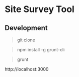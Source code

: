 # Site Survey Tool 

## Development 

> git clone

> npm install -g grunt-cli

> grunt

http://localhost:3000


